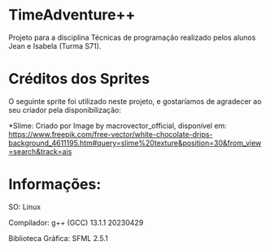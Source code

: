 # TimeAdventure++
Projeto para a disciplina Técnicas de programação realizado pelos alunos Jean e Isabela (Turma S71).
# Créditos dos Sprites
O seguinte sprite foi utilizado neste projeto, e gostaríamos de agradecer ao seu criador pela disponibilização:

*Slime: Criado por Image by macrovector_official, disponível em: https://www.freepik.com/free-vector/white-chocolate-drips-background_4611195.htm#query=slime%20texture&position=30&from_view=search&track=ais
# Informações:
SO: Linux

Compilador: g++ (GCC) 13.1.1 20230429

Biblioteca Gráfica: SFML 2.5.1

